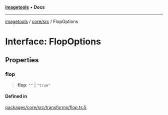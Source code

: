 [**imagetools**](../../../README.md) • **Docs**

***

[imagetools](../../../modules.md) / [core/src](../README.md) / FlopOptions

# Interface: FlopOptions

## Properties

### flop

> **flop**: `""` \| `"true"`

#### Defined in

[packages/core/src/transforms/flop.ts:5](https://github.com/JonasKruckenberg/imagetools/blob/b6421598cd4879d5c28755c1d558f8b5955cc5a1/packages/core/src/transforms/flop.ts#L5)
